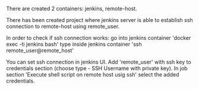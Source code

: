 There are created 2 containers: jenkins, remote-host.

There has been created project where jenkins server is able to establish ssh connection to remote-host using remote_user.

In order to check if ssh connection works: go into jenkins container 'docker exec -ti jenkins bash' type inside jenkins container 'ssh remote_user@remote_host'

You can set ssh connection in jenkins UI.
Add 'remote_user' with ssh key to credentials section (choose type - SSH Username with private key).
In job section 'Execute shell script on remote host usig ssh' select the added credentials.

